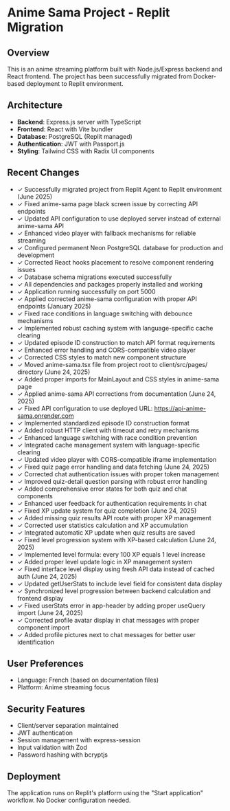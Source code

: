 # Anime Sama Project - Replit Migration

## Overview
This is an anime streaming platform built with Node.js/Express backend and React frontend. The project has been successfully migrated from Docker-based deployment to Replit environment.

## Architecture
- **Backend**: Express.js server with TypeScript
- **Frontend**: React with Vite bundler
- **Database**: PostgreSQL (Replit managed)
- **Authentication**: JWT with Passport.js
- **Styling**: Tailwind CSS with Radix UI components

## Recent Changes
- ✓ Successfully migrated project from Replit Agent to Replit environment (June 2025)
- ✓ Fixed anime-sama page black screen issue by correcting API endpoints
- ✓ Updated API configuration to use deployed server instead of external anime-sama API
- ✓ Enhanced video player with fallback mechanisms for reliable streaming
- ✓ Configured permanent Neon PostgreSQL database for production and development
- ✓ Corrected React hooks placement to resolve component rendering issues
- ✓ Database schema migrations executed successfully
- ✓ All dependencies and packages properly installed and working
- ✓ Application running successfully on port 5000
- ✓ Applied corrected anime-sama configuration with proper API endpoints (January 2025)
- ✓ Fixed race conditions in language switching with debounce mechanisms
- ✓ Implemented robust caching system with language-specific cache clearing
- ✓ Updated episode ID construction to match API format requirements
- ✓ Enhanced error handling and CORS-compatible video player
- ✓ Corrected CSS styles to match new component structure
- ✓ Moved anime-sama.tsx file from project root to client/src/pages/ directory (June 24, 2025)
- ✓ Added proper imports for MainLayout and CSS styles in anime-sama page
- ✓ Applied anime-sama API corrections from documentation (June 24, 2025)
- ✓ Fixed API configuration to use deployed URL: https://api-anime-sama.onrender.com
- ✓ Implemented standardized episode ID construction format
- ✓ Added robust HTTP client with timeout and retry mechanisms
- ✓ Enhanced language switching with race condition prevention
- ✓ Integrated cache management system with language-specific clearing
- ✓ Updated video player with CORS-compatible iframe implementation
- ✓ Fixed quiz page error handling and data fetching (June 24, 2025)
- ✓ Corrected chat authentication issues with proper token management
- ✓ Improved quiz-detail question parsing with robust error handling
- ✓ Added comprehensive error states for both quiz and chat components
- ✓ Enhanced user feedback for authentication requirements in chat
- ✓ Fixed XP update system for quiz completion (June 24, 2025)
- ✓ Added missing quiz results API route with proper XP management
- ✓ Corrected user statistics calculation and XP accumulation
- ✓ Integrated automatic XP update when quiz results are saved
- ✓ Fixed level progression system with XP-based calculation (June 24, 2025)
- ✓ Implemented level formula: every 100 XP equals 1 level increase
- ✓ Added proper level update logic in XP management system
- ✓ Fixed interface level display using fresh API data instead of cached auth (June 24, 2025)
- ✓ Updated getUserStats to include level field for consistent data display
- ✓ Synchronized level progression between backend calculation and frontend display
- ✓ Fixed userStats error in app-header by adding proper useQuery import (June 24, 2025)
- ✓ Corrected profile avatar display in chat messages with proper component import
- ✓ Added profile pictures next to chat messages for better user identification

## User Preferences
- Language: French (based on documentation files)
- Platform: Anime streaming focus

## Security Features
- Client/server separation maintained
- JWT authentication
- Session management with express-session
- Input validation with Zod
- Password hashing with bcryptjs

## Deployment
The application runs on Replit's platform using the "Start application" workflow. No Docker configuration needed.